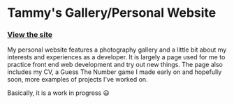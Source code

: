 # Tammy's Gallery/Personal Website

### [View the site](https://tspeed90.github.io)

My personal website features a photography gallery and a little bit about my interests and experiences as a developer. It is largely a page used for me to practice front end web development and try out new things. The page also includes my CV, a Guess The Number game I made early on and hopefully soon, more examples of projects I've worked on.

Basically, it is a work in progress :smiley:
